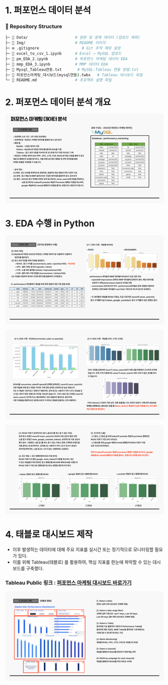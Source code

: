 # 1. 퍼포먼스 데이터 분석
### 📁 Repository Structure
```bash
├─ 📂 Data/                     # 원본 및 정제 데이터 (업로드 제외)
├─ 📂 Img/                      # README 이미지
├─ ⚙️ .gitignore                   # Git 추적 제외 설정
├─ 📓 excel_to_csv_1.ipynb      # Excel → MySQL 업로드
├─ 📓 pm_EDA_2.ipynb            # 퍼포먼스 마케팅 데이터 EDA
├─ 📓 mmp_EDA_3.ipynb           # MMP 데이터 EDA
├─ 📓 Mysql_Tableau연동.txt       # MySQL-Tableau 연동 방법.txt
├─ 📓 퍼포먼스마케팅_대시보드(mysql연동).twbx   # Tableau 대시보드 파일
└─ 📘 README.md                 # 프로젝트 설명 파일
```

# 2. 퍼포먼스 데이터 분석 개요
![퍼포먼스 데이터 분석 개요](./Img/002.jpg)


# 3. EDA 수행 in Python
![EDA 결과1](./Img/003.jpg)

![EDA 결과2](./Img/004.jpg)

![EDA 결과3](./Img/005.jpg)


# 4. 태블로 대시보드 제작
- 이후 발생하는 데이터에 대해 주요 지표를 실시간 또는 정기적으로 모니터링할 필요가 있다. 
- 이를 위해 Tableau(태블로) 를 활용하여, 핵심 지표를 한눈에 파악할 수 있는 대시보드를 구축했다.
### Tableau Public 링크 : [퍼포먼스 마케팅 대시보드 바로가기](https://public.tableau.com/app/profile/kyun8996/viz/__prj/performance)

![태블로 대시보드](./Img/tableau.jpg)
